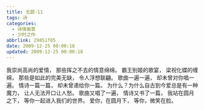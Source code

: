 ```yaml
---
title: 无题-11
tags: 诗
categories:
  - 诗情画意
  - 少时之作
abbrlink: 29851f85
date: 2009-12-25 00:00:18
updated: 2009-12-25 00:00:18
---
```


我崇尚高尚的爱情，
那些挥之不去的情意绵绵。
霸王别姬的歌宴，
梁祝化蝶的缠绵，
那些是如此的完美无缺，
令人浮想联翩。
歌曲一遍一遍，
却未曾对你唱一遍。
情诗一篇一篇，
却未曾递给你一篇。
为什么？为什么自古到今爱总是有一种魔力，
让人无法开口让人愁。
歌曲又唱了一遍，
情诗又书了一篇，
我站在圆月之下，
等你一起进入我们的世界。
爱你，在圆月下，
等你，微笑在脸。